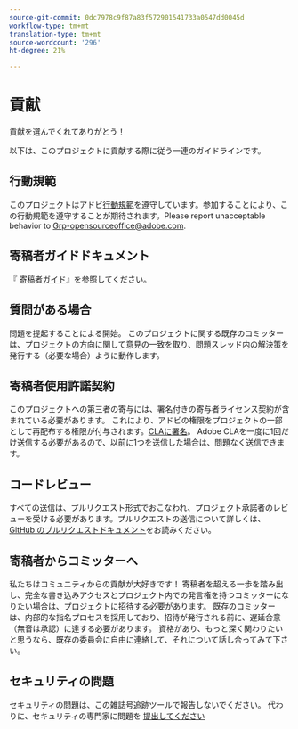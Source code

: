 ```yaml
---
source-git-commit: 0dc7978c9f87a83f572901541733a0547dd0045d
workflow-type: tm+mt
translation-type: tm+mt
source-wordcount: '296'
ht-degree: 21%

---
```

# 貢献

貢献を選んでくれてありがとう！

以下は、このプロジェクトに貢献する際に従う一連のガイドラインです。

## 行動規範

このプロジェクトはアドビ[行動規範](code-of-conduct.md)を遵守しています。参加することにより、この行動規範を遵守することが期待されます。Please report unacceptable behavior to
[Grp-opensourceoffice@adobe.com](mailto:Grp-opensourceoffice@adobe.com).

## 寄稿者ガイドドキュメント

『 [寄稿者ガイド](https://docs.adobe.com/content/help/en/contributor/contributor-guide/introduction.html)』を参照してください。

## 質問がある場合

問題を提起することによる開始。 このプロジェクトに関する既存のコミッターは、プロジェクトの方向に関して意見の一致を取り、問題スレッド内の解決策を発行する（必要な場合）ように動作します。

## 寄稿者使用許諾契約

このプロジェクトへの第三者の寄与には、署名付きの寄与者ライセンス契約が含まれている必要があります。 これにより、アドビの権限をプロジェクトの一部として再配布する権限が付与されます。[CLAに署名](http://opensource.adobe.com/cla.html)。 Adobe CLAを一度に1回だけ送信する必要があるので、以前に1つを送信した場合は、問題なく送信できます。

## コードレビュー

すべての送信は、プルリクエスト形式でおこなわれ、プロジェクト承諾者のレビューを受ける必要があります。プルリクエストの送信について詳しくは、[GitHub のプルリクエストドキュメント](https://help.github.com/ja/github/collaborating-with-issues-and-pull-requests/about-pull-requests)をお読みください。

<!--
Lastly, please follow the [pull request template](PULL_REQUEST_TEMPLATE.md) when
submitting a pull request!
-->

## 寄稿者からコミッターへ

私たちはコミュニティからの貢献が大好きです！ 寄稿者を超える一歩を踏み出し、完全な書き込みアクセスとプロジェクト内での発言権を持つコミッターになりたい場合は、プロジェクトに招待する必要があります。 既存のコミッターは、内部的な指名プロセスを採用しており、招待が発行される前に、遅延合意（無音は承認）に達する必要があります。 資格があり、もっと深く関わりたいと思うなら、既存の委員会に自由に連絡して、それについて話し合ってみて下さい。

## セキュリティの問題

セキュリティの問題は、この雑誌号追跡ツールで報告しないでください。 代わりに、セキュリティの専門家に問題を [提出してください](https://helpx.adobe.com/security/alertus.html)
